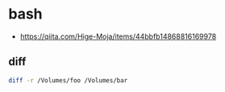 # bash

- <https://qiita.com/Hige-Moja/items/44bbfb14868816169978>

## diff

```bash
diff -r /Volumes/foo /Volumes/bar
```
